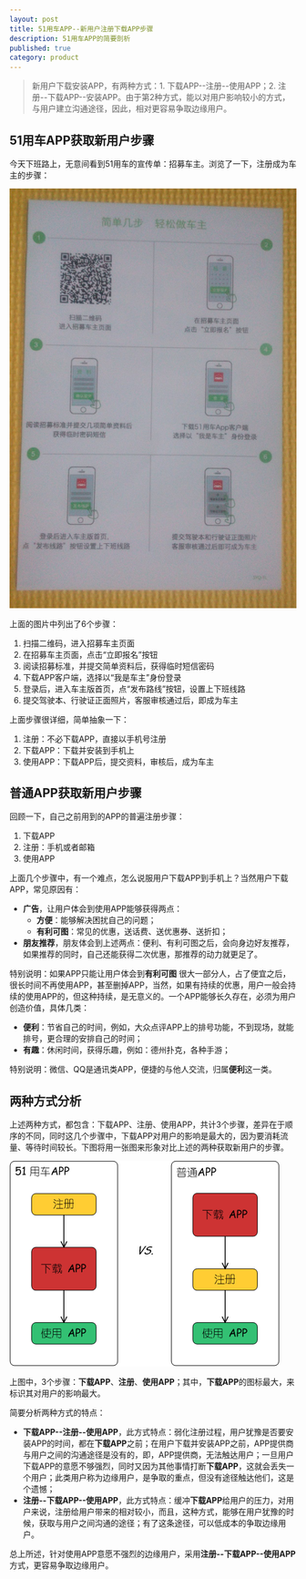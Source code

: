 ```yaml
---
layout: post
title: 51用车APP--新用户注册下载APP步骤
description: 51用车APP的简要剖析
published: true
category: product
---
```


> 新用户下载安装APP，有两种方式：1. 下载APP--注册--使用APP；2. 注册--下载APP--安装APP。由于第2种方式，能以对用户影响较小的方式，与用户建立沟通途径，因此，相对更容易争取边缘用户。

## 51用车APP获取新用户步骤

今天下班路上，无意间看到51用车的宣传单：招募车主。浏览了一下，注册成为车主的步骤：

![](/images/51yche-car-owner-zm-activity/cowner-step.jpg)

上面的图片中列出了6个步骤：

1. 扫描二维码，进入招募车主页面
1. 在招募车主页面，点击“立即报名”按钮
1. 阅读招募标准，并提交简单资料后，获得临时短信密码
1. 下载APP客户端，选择以“我是车主”身份登录
1. 登录后，进入车主版首页，点“发布路线”按钮，设置上下班线路
1. 提交驾驶本、行驶证正面照片，客服审核通过后，即成为车主

上面步骤很详细，简单抽象一下：

1. 注册：不必下载APP，直接以手机号注册
1. 下载APP：下载并安装到手机上
1. 使用APP：下载APP后，提交资料，审核后，成为车主


## 普通APP获取新用户步骤

回顾一下，自己之前用到的APP的普遍注册步骤：

1. 下载APP
1. 注册：手机或者邮箱
1. 使用APP

上面几个步骤中，有一个难点，怎么说服用户下载APP到手机上？当然用户下载APP，常见原因有：

* **广告**，让用户体会到使用APP能够获得两点：
	* **方便**：能够解决困扰自己的问题；
	* **有利可图**：常见的优惠，送话费、送优惠券、送折扣；
* **朋友推荐**，朋友体会到上述两点：便利、有利可图之后，会向身边好友推荐，如果推荐的同时，自己还能获得二次优惠，那推荐的动力就更足了。

特别说明：如果APP只能让用户体会到**有利可图**
很大一部分人，占了便宜之后，很长时间不再使用APP，甚至删掉APP，当然，如果有持续的优惠，用户一般会持续的使用APP的，但这种持续，是无意义的。一个APP能够长久存在，必须为用户创造价值，具体几类：

* **便利**：节省自己的时间，例如，大众点评APP上的排号功能，不到现场，就能排号，更合理的安排自己的时间；
* **有趣**：休闲时间，获得乐趣，例如：德州扑克，各种手游；

特别说明：微信、QQ是通讯类APP，便捷的与他人交流，归属**便利**这一类。


## 两种方式分析

上述两种方式，都包含：下载APP、注册、使用APP，共计3个步骤，差异在于顺序的不同，同时这几个步骤中，下载APP对用户的影响是最大的，因为要消耗流量、等待时间较长。下图将用一张图来形象对比上述的两种获取新用户的步骤。

![](/images/51yche-car-owner-zm-activity/51yche-vs-other.png)

上图中，3个步骤：**下载APP**、**注册**、**使用APP**；其中，**下载APP**的图标最大，来标识其对用户的影响最大。

简要分析两种方式的特点：

* **下载APP--注册--使用APP**，此方式特点：弱化注册过程，用户犹豫是否要安装APP的时间，都在**下载APP**之前；在用户下载并安装APP之前，APP提供商与用户之间的沟通途径是没有的，即，APP提供商，无法触达用户；一旦用户下载APP的意愿不够强烈，同时又因为其他事情打断**下载APP**，这就会丢失一个用户；此类用户称为边缘用户，是争取的重点，但没有途径触达他们，这是个遗憾；
* **注册--下载APP--使用APP**，此方式特点：缓冲**下载APP**给用户的压力，对用户来说，注册给用户带来的相对较小，而且，这种方式，能够在用户犹豫的时候，获取与用户之间沟通的途径；有了这条途径，可以低成本的争取边缘用户。

总上所述，针对使用APP意愿不强烈的边缘用户，采用**注册--下载APP--使用APP**方式，更容易争取边缘用户。

































[NingG]:    http://ningg.github.com  "NingG"











